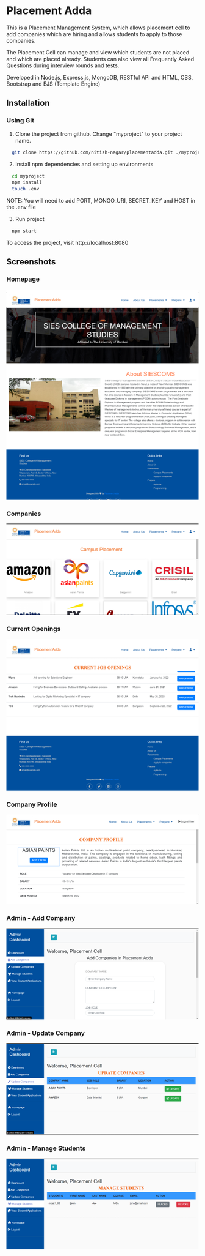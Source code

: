 
# Placement Adda

This is a Placement Management System, which allows placement cell to add companies which are hiring and allows students to apply to those companies.

The Placement Cell can manage and view which students are not placed and which are placed already. Students can also view all Frequently Asked Questions during interview rounds and tests.

Developed in Node.js, Express.js, MongoDB, RESTful API and HTML, CSS, Bootstrap and EJS (Template Engine)


## Installation

### Using Git ###
1. Clone the project from github. Change "myproject" to your project name.

```bash
  git clone https://github.com/nitish-nagar/placementadda.git ./myproject
```

2. Install npm dependencies and setting up environments

```bash
  cd myproject
  npm install
  touch .env
```

NOTE: You will need to add PORT, MONGO_URI, SECRET_KEY and HOST in the .env file

3. Run project

```bash
  npm start
```

To access the project, visit http://localhost:8080
## Screenshots

### Homepage ###

![App Screenshot](https://github.com/nitish-nagar/placementadda/blob/master/screenshots/homepage.png?raw=true)

### Companies ###

![App Screenshot](https://github.com/nitish-nagar/placementadda/blob/master/screenshots/companies.png?raw=true)

### Current Openings ###

![App Screenshot](https://github.com/nitish-nagar/placementadda/blob/master/screenshots/openings.png?raw=true)

### Company Profile ###

![App Screenshot](https://github.com/nitish-nagar/placementadda/blob/master/screenshots/company-profile.png?raw=true)


### Admin - Add Company ###

![App Screenshot](https://github.com/nitish-nagar/placementadda/blob/master/screenshots/admin-add.png?raw=true)

### Admin - Update Company ###

![App Screenshot](https://github.com/nitish-nagar/placementadda/blob/master/screenshots/admin-update.png?raw=true)

### Admin - Manage Students ###

![App Screenshot](https://github.com/nitish-nagar/placementadda/blob/master/screenshots/admin-manage.png?raw=true)


